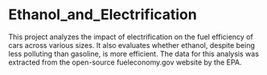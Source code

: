 # Ethanol_and_Electrification
This project analyzes the impact of electrification on the fuel efficiency of cars across various sizes. It also evaluates whether ethanol, despite being less polluting than gasoline, is more efficient. The data for this analysis was extracted from the open-source fueleconomy.gov website by the EPA.
